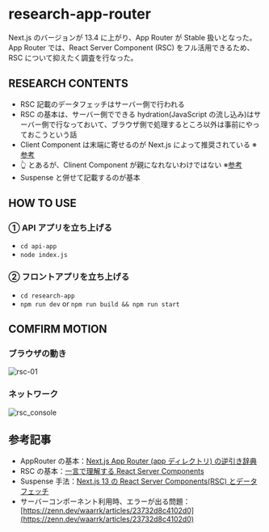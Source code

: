 # research-app-router

Next.js のバージョンが 13.4 に上がり、App Router が Stable 扱いとなった。App Router では、React Server Component (RSC) をフル活用できるため、RSC について抑えたく調査を行なった。

## RESEARCH CONTENTS

- RSC 記載のデータフェッチはサーバー側で行われる
- RSC の基本は、サーバー側でできる hydration(JavaScript の流し込み)はサーバー側で行なっておいて、ブラウザ側で処理するところ以外は事前にやっておこうという話
- Client Component は末端に寄せるのが Next.js によって推奨されている ※[参考](https://nextjs.org/docs/app/building-your-application/rendering#static-and-dynamic-rendering-on-the-server)
- 👆 とあるが、Clinent Component が親になれないわけではない ※[参考](https://zenn.dev/yumemi_inc/articles/next-13-app-overview#client-component-%E3%81%AF%E6%9C%AB%E7%AB%AF%E3%81%B8)
- Suspense と併せて記載するのが基本

## HOW TO USE

### ① API アプリを立ち上げる

- `cd api-app`
- `node index.js`

### ② フロントアプリを立ち上げる

- `cd research-app`
- `npm run dev` or `npm run build && npm run start`

## COMFIRM MOTION

### ブラウザの動き

![rsc-01](https://github.com/ayakaki/research-rsc/assets/65984887/5da9eb72-2bdf-4406-8a99-8c571dd88796)

### ネットワーク

![rsc_console](https://github.com/ayakaki/research-rsc/assets/65984887/2df4f27e-0f68-4041-83a2-defeeb1391d8)

## 参考記事

- AppRouter の基本：[Next.js App Router (app ディレクトリ) の逆引き辞典](https://zenn.dev/yumemi_inc/articles/next-13-app-overview)
- RSC の基本：[一言で理解する React Server Components](https://zenn.dev/uhyo/articles/react-server-components-multi-stage)
- Suspense 手法：[Next.js 13 の React Server Components(RSC) とデータフェッチ](https://zenn.dev/tfutada/articles/36ad71ab598019)
- サーバーコンポーネント利用時、エラーが出る問題：[https://zenn.dev/waarrk/articles/23732d8c4102d0](https://zenn.dev/waarrk/articles/23732d8c4102d0)

